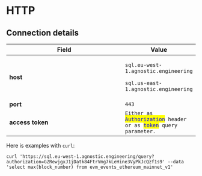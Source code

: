 # HTTP

## Connection details

<table><thead><tr><th width="374">Field</th><th>Value</th></tr></thead><tbody><tr><td><strong>host</strong></td><td><p><code>sql.eu-west-1.agnostic.engineering</code></p><p><code>sql.us-east-1.agnostic.engineering</code></p></td></tr><tr><td><strong>port</strong></td><td><code>443</code></td></tr><tr><td><strong>access token</strong></td><td><code>Either as </code><mark style="color:blue;"><code>Authorization</code></mark><code> header or as </code><mark style="color:blue;"><code>token</code></mark><code> query parameter.</code></td></tr></tbody></table>

Here is examples with `curl`:

```
curl 'https://sql.eu-west-1.agnostic.engineering/query?authorization=GZRewjgxJ1jDatk84FtrVmg7kLeHine3VyPkJcQzf1s9' --data 'select max(block_number) from evm_events_ethereum_mainnet_v1'
```

